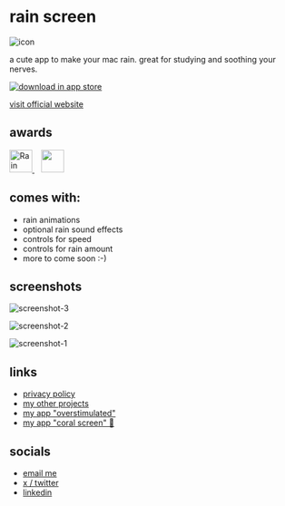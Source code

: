 # rain screen

![icon](https://rain-screen.netlify.app/img/icon.webp)

a cute app to make your mac rain. great for studying and soothing your nerves.

[![download in app store](https://rain-screen.netlify.app/img/download.svg)](https://apps.apple.com/se/app/rain-screen/id6505049609)

[visit official website](https://rain-screen.netlify.app)


## awards

<a href="https://www.producthunt.com/posts/rain-screen?embed=true&utm_source=badge-top-post-badge&utm_medium=badge&utm_souce=badge-rain&#0045;screen" target="_blank">
<img
src="https://api.producthunt.com/widgets/embed-image/v1/top-post-badge.svg?post_id=468288&theme=light&period=daily"
alt="Rain&#0032;Screen - Make&#0032;your&#0032;Mac&#0032;rain |
Product Hunt"
  height="40"
  />
</a>
&nbsp;&nbsp;
<a href="https://www.producthunt.com/posts/rain-screen?embed=true&utm_source=badge-top-post-badge&utm_medium=badge&utm_souce=badge-rain&#0045;screen" target="_blank">
<img src="https://rain-screen.netlify.app/img/product-hunt-5-daily.svg" height="40" />
</a>

## comes with:

- rain animations
- optional rain sound effects
- controls for speed
- controls for rain amount
- more to come soon :-)

## screenshots
![screenshot-3](https://rain-screen.netlify.app/img/screenshot-1.webp)

![screenshot-2](https://rain-screen.netlify.app/img/screenshot-2.webp)

![screenshot-1](https://rain-screen.netlify.app/img/screenshot-3.webp)


## links

- [privacy policy](https://github.com/neontomo/rain-screen-app/blob/main/PRIVACY.md)
- [my other projects](https://github.com/neontomo)
- [my app "overstimulated"](https://overstimulated.netlify.app)
- [my app "coral screen" 🐠](https://coral-screen.netlify.app)

## socials

- [email me](mailto:tomomyrman+rainscreen@proton.me?subject=question+about+rain+screen)
- [x / twitter](https://twitter.com/neontomo)
- [linkedin](https://www.linkedin.com/in/tomo-myrman)
